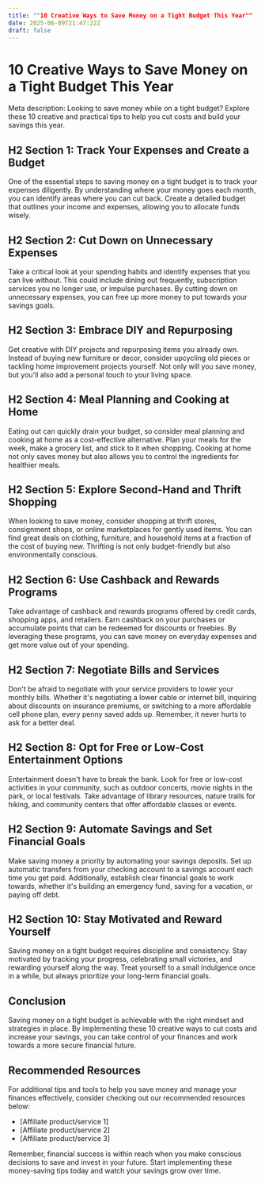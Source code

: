 ```yaml
---
title: ""10 Creative Ways to Save Money on a Tight Budget This Year""
date: 2025-06-09T21:47:22Z
draft: false
---
```


# 10 Creative Ways to Save Money on a Tight Budget This Year

Meta description: Looking to save money while on a tight budget? Explore these 10 creative and practical tips to help you cut costs and build your savings this year.

## H2 Section 1: Track Your Expenses and Create a Budget

One of the essential steps to saving money on a tight budget is to track your expenses diligently. By understanding where your money goes each month, you can identify areas where you can cut back. Create a detailed budget that outlines your income and expenses, allowing you to allocate funds wisely.

## H2 Section 2: Cut Down on Unnecessary Expenses

Take a critical look at your spending habits and identify expenses that you can live without. This could include dining out frequently, subscription services you no longer use, or impulse purchases. By cutting down on unnecessary expenses, you can free up more money to put towards your savings goals.

## H2 Section 3: Embrace DIY and Repurposing

Get creative with DIY projects and repurposing items you already own. Instead of buying new furniture or decor, consider upcycling old pieces or tackling home improvement projects yourself. Not only will you save money, but you'll also add a personal touch to your living space.

## H2 Section 4: Meal Planning and Cooking at Home

Eating out can quickly drain your budget, so consider meal planning and cooking at home as a cost-effective alternative. Plan your meals for the week, make a grocery list, and stick to it when shopping. Cooking at home not only saves money but also allows you to control the ingredients for healthier meals.

## H2 Section 5: Explore Second-Hand and Thrift Shopping

When looking to save money, consider shopping at thrift stores, consignment shops, or online marketplaces for gently used items. You can find great deals on clothing, furniture, and household items at a fraction of the cost of buying new. Thrifting is not only budget-friendly but also environmentally conscious.

## H2 Section 6: Use Cashback and Rewards Programs

Take advantage of cashback and rewards programs offered by credit cards, shopping apps, and retailers. Earn cashback on your purchases or accumulate points that can be redeemed for discounts or freebies. By leveraging these programs, you can save money on everyday expenses and get more value out of your spending.

## H2 Section 7: Negotiate Bills and Services

Don't be afraid to negotiate with your service providers to lower your monthly bills. Whether it's negotiating a lower cable or internet bill, inquiring about discounts on insurance premiums, or switching to a more affordable cell phone plan, every penny saved adds up. Remember, it never hurts to ask for a better deal.

## H2 Section 8: Opt for Free or Low-Cost Entertainment Options

Entertainment doesn't have to break the bank. Look for free or low-cost activities in your community, such as outdoor concerts, movie nights in the park, or local festivals. Take advantage of library resources, nature trails for hiking, and community centers that offer affordable classes or events.

## H2 Section 9: Automate Savings and Set Financial Goals

Make saving money a priority by automating your savings deposits. Set up automatic transfers from your checking account to a savings account each time you get paid. Additionally, establish clear financial goals to work towards, whether it's building an emergency fund, saving for a vacation, or paying off debt.

## H2 Section 10: Stay Motivated and Reward Yourself

Saving money on a tight budget requires discipline and consistency. Stay motivated by tracking your progress, celebrating small victories, and rewarding yourself along the way. Treat yourself to a small indulgence once in a while, but always prioritize your long-term financial goals.

## Conclusion

Saving money on a tight budget is achievable with the right mindset and strategies in place. By implementing these 10 creative ways to cut costs and increase your savings, you can take control of your finances and work towards a more secure financial future.

## Recommended Resources

For additional tips and tools to help you save money and manage your finances effectively, consider checking out our recommended resources below:

- [Affiliate product/service 1]
- [Affiliate product/service 2]
- [Affiliate product/service 3]

Remember, financial success is within reach when you make conscious decisions to save and invest in your future. Start implementing these money-saving tips today and watch your savings grow over time.